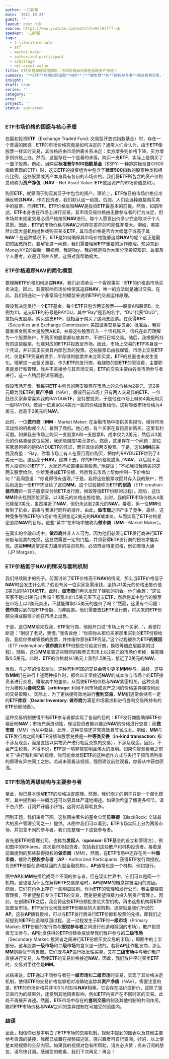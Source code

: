 ```yaml
---
author: 一口新飯
date: '2021-10-24'
guest: ''
layout: post.njk
source: https://www.youtube.com/watch?v=WrlRlfTf-nk
speaker: 一口新飯
tags:
  - t-literature-note
  - etf
  - market-maker
  - authorized-participant
  - arbitrage
  - net-asset-value
title: ETF交易原理深度解析：市场价格如何紧密追踪资产净值？
summary: '**ETF**价格如何追踪**NAV**？**做市商**和**授权参与者**通过套利交易，使**ETF**市场价格准确反映底层资产。'
insight: ''
draft: true
series: ''
category: ''
area: ''
project: ''
status: evergreen
---
```

### ETF市场价格的困惑与核心矛盾

在最初投资**ETF**（Exchange Traded Fund: 交易型开放式指数基金）时，存在一个普遍的困惑：**ETF**的市场价格究竟是如何决定的？通常人们会认为，由于**ETF**像股票一样实时交易，其价格应由市场供需关系决定：卖方增多则价格下降，买方增多则价格上涨。然而，这里存在一个显著的矛盾。购买一支**ETF**，实际上是购买了一篮子股票。例如，当购买**标准普尔500指数基金**（$SPY: 一种追踪标准普尔500指数表现的ETF）时，这支**ETF**的投资组合中包含了**标普500**指数的股票种类和相应比例。这些股票或资产本身具有各自的市场价格。我们将**ETF**所包含的资产价格总和称为**资产净值**（**NAV** - Net Asset Value: **ETF**底层资产的市场价值总和）。

购买**ETF**，就等同于购买其篮子中包含的资产。理论上，**ETF**每日的市场价格应准确反映其**NAV**。作为投资者，我们默认这一前提。否则，人们会选择直接购买其中的股票，而非**ETF**。**ETF**价格反映**NAV**是投资**ETF**最基本的前提。然而，如前所述，**ETF**本身也在市场上进行交易。其市场交易价格由无数参与者的行为决定，但市场并未规定交易必须严格按照**NAV**进行。每个人愿意出价多少完全取决于个人意愿。因此，**ETF**的市场价格与**NAV**之间存在差异的可能性非常大。例如，若突然出现大量机构抛售或购买某支**ETF**，其市场价格是否会大幅低于或高于其**NAV**？在这种情况下，**ETF**是如何确保其市场价格能够追踪**NAV**的呢？这正是最初的困惑所在。要解答这一问题，我们需要理解**ETF**重要的运作原理。欢迎来到MoneyXYZ的最新一期视频，我是Ray。我的频道将为大家分享投资知识、故事及个人思考。欢迎订阅并点赞，这将对我帮助极大。

### ETF价格追踪NAV的简化模型

要理解**ETF**价格如何追踪**NAV**，我们必须承认一个客观事实：**ETF**的价格由市场买卖决定。因此，若要影响市场价格使其追踪**NAV**，唯一的方法就是通过交易。在此，我们将通过一个非常简化的模型来说明**ETF**的交易运作原理。

假设我决定发行一个**ETF**基金，每个**ETF**只包含两支股票——股票A和股票B，比例为1:1。这支**ETF**的符号是RAYDU，其中“Ray”是我的名字，“DU”代表“DUO”，意指两支股票。购买这支**ETF**，就相当于购买了这两支股票。在获得**SEC**（Securities and Exchange Commission: 美国证券交易委员会）批准后，我将募集资金购买大量股票A和B，并将这些股票存入一个信托账户。信托在此可理解为一个股票账户，所购买的股票都存放其中，不进行日常交易。随后，我根据所持有的这些股票，创建对应的**ETF**并投放至市场。因此，市场上交易的**ETF**本身是一个凭证，并非真正买卖其内部包含的股票。这些股票已由我保管。市场上交易**ETF**时，仅是**ETF**凭证的换手，所存储的股票并未立即买卖，**ETF**的总量也未发生变化。理解这一点至关重要。作为**ETF**的发行商，我赚取的是**ETF**的管理费，主要职责是发行和管理。我并不直接参与其市场交易，**ETF**的交易主要由各类市场参与者进行，这一点稍后将详细阐述。

假设市场开盘，我每只**ETF**中包含的两支股票在市场上的总价格为2美元。这2美元即为我**ETF**的**资产净值**（NAV）。假设目前市场上只有两人交易我的**ETF**。一位狂热买家非常喜欢我的RAYDU**ETF**，坚持要投资，于是他在市场上喊价4美元购买一股RAYDU。若另一位卖家以4美元一股的价格出售给他，这将导致市场价格为4美元，远高于2美元的**NAV**。

此时，一位**做市商**（**MM** - Market Maker: 在金融市场中提供买卖报价，维持市场流动性的机构或个人）看到了商机。他心想，有个买家在盲目高价购买，这里有利可图。如果我去市场上购买一支股票A和一支股票B，成本仅为2美元，然后以3美元的价格卖给这位买家，我还能赚取1美元差价。然而，这里存在一个问题：那位买家想购买的是RAYDU**ETF**的凭证，而非具体的两支股票。于是，这位**MM**前来找我商量：“Ray，你看市场上有人在盲目高价购买，把你的RAYDU**ETF**炒到了4美元一股。这远高于**NAV**。这样下去，你的**ETF**价格就脱离了**NAV**，以后就不会有人投资你的**ETF**了，大家还不如直接买卖股票。”他提议：“不如我把我购买的这两支股票给你，你给我换成**ETF**份额，然后我去市场上帮你控制一下价格如何？”我同意道：“你说得很有道理。”于是，我将这些股票收回并存入我的账户，然后创造出一份**ETF**凭证给了这位**MM**。这个过程被称为**ETF的创造**（ETF creation: **做市商**将一篮子股票交付给**ETF**发行商，换取等值**ETF**份额的过程）。随后，这位**MM**转头找到那位买家，以3美元的价格出售给他。此时，我的**ETF**市场价格从4美元降至3美元，虽然接近了**NAV**，但仍未达到2美元的**NAV**。接着，另一位**MM**也看到了机会，前来与我进行同样的操作。由此，**做市商**之间产生了竞争。最终，这种竞争导致**ETF**的市场价格无限接近2美元的**NAV**成本价，从而实现了**ETF**价格紧密追踪**NAV**的目标。这些“黄牛”在市场中被称为**做市商**（**MM** - Market Maker）。

在真实的金融市场中，**做市商**并非人人可为，因为他们必须与**ETF**发行商进行**ETF**份额与股票的兑换，这显然需要一定的门槛，并须获得**ETF**发行商的授权才能实现。这些**MM**通常是实力雄厚的投资机构，必须符合特定资格，例如摩根大通（JP Morgan）。

### ETF价格低于NAV的情况与套利机制

我们继续刚才的例子。前面讨论了**ETF**价格高于**NAV**的情况，那么当**ETF**价格低于**NAV**时会发生什么呢？假设有另一位买家急需用钱，坚持以1美元的价格出售价值2美元的RAYDU**ETF**。此时，**做市商**们再次发现了赚钱的机会。他们会想：“这位买家不是以1美元出售吗？那我出价1.5美元买下这支**ETF**，然后将其中包含的股票在市场上以2美元卖出，不就能赚取0.5美元的差价了吗？”然而，这里有个问题：**做市商**买到的是**ETF**份额，而非股票。他们需要去找**ETF**发行商，将买来的**ETF**份额兑换成股票才能在市场上出售。

于是，这位**MM**前来找我，**ETF**发行商，他刚开口说“市场上有个买家...”，我便打断道：“别说了老兄，我懂。”我告诉他：“你把你从那位买家那里买到的**ETF**份额给我，我给你换成等额的股票，并作废你那张**ETF**凭证。”这个过程被称为**ETF的赎回**（ETF redemption: **做市商**将**ETF**份额交付给发行商，换取等值底层股票的过程）。随后，这位**MM**拿着这些赎回的股票去市场上以2美元的市场价卖掉，每笔赚取0.5美元。此时，**ETF**的价格就从1美元上涨到1.5美元，接近了2美元的**NAV**。

当然，与之前的情况类似，这种有利可图的交易会吸引更多**MM**参与。最终，这导致**MM**们在进行上述两种操作时，都会以非常接近**NAV**的成本价与市场上的**ETF**投资者进行交易，赚取其中的差价，从而使**ETF**的价格与**NAV**紧密相关。这种交易行为被称为**套利交易**（**arbitrage**: 利用不同市场或资产之间的价格差异赚取利润的交易策略）。实际上，为了更快捷有效地进行**套利交易**，**MM**们通常会持有一定的**ETF库存**（**Dealer Inventory**: **做市商**为满足市场需求和进行套利交易所持有的**ETF**份额储备）。

这种交易机制使得所有**ETF**参与者都实现了各自的目的：**ETF**发行商能确保**ETF**价格反映**NAV**；市场充满流动性，保证投资者能以接近**NAV**的价格进行交易；而**做市商**（MM）也从中获益。此外，这种交易还非常高效且节省成本。例如，**MM**与**ETF**发行商之间的**ETF**份额和股票兑换是一种**等类交换**（**in-kind transaction**: 指不涉及现金，而是直接以实物资产进行相互交换的交易），不涉及现金。因此，不会产生税务。不得不说，**ETF**是一项非常聪明且伟大的发明。如果你曾观看我之前关于“央行和利率”的视频，你可能会发现**ETF**的这种运作方式与央行干预市场利率的原理有异曲同工之妙。若尚未观看该视频，强烈建议前往观看，你将从中获益匪浅。

### ETF市场的两级结构与主要参与者

至此，你已基本理解**ETF**的价格决定原理。然而，我们刚才的例子只是一个简化模型，其中提到的一些概念还可以更具体严谨地阐述。如果你希望了解更多细节，请不吝点赞、订阅并开启小铃铛，这将对我帮助良多。

回到正题，我们来看下图。这张图由著名的基金公司**贝莱德**（BlackRock: 全球最大的资产管理公司之一）提供。从图中我们可以看到，**ETF**市场实际上分为两级市场，并包含不同的参与者。我们先整理一下这些参与者。

首先是**ETF**的管理公司，也称为**发起人**（**sponsor**: **ETF**基金的设立和管理方），例如图中的iShares。其次是市场投资者，包括我们这些散户和机构投资者。接着是前面提到的那些获得授权的**做市商**（MM）。然而，在**ETF**市场中还存在另一种**做市商**，被称为**授权参与者**（**AP** - Authorized Participants: 获得**ETF**发行商授权，负责**ETF**份额创造和赎回的大型金融机构）。**AP**通常也是一个机构，例如银行。

图中**AP**和**MM**被描绘成两个不同的参与者，但在现实世界中，它们可以是同一个机构。这也是为什么在解释**ETF**交易原理时，**AP**和**MM**的概念常被混用的原因。然而，它们在角色上存在一些明显区别。作为**ETF**的管理和发行公司，我主要赚取管理费，不希望整日专注于**ETF**的交易，而是更希望将精力投入到资产管理上。因此，在创建**ETF**之后，我会将这些**ETF**份额批发给大型机构，再由这些机构将**ETF**投放至市场。**ETF**发行公司批发**ETF**份额给的大型机构，通常就是我们所说的**AP**。这些**AP**拥有授权，可以与**ETF**发行商进行**ETF**份额和股票的兑换，即我们之前提到的**ETF**创造和赎回过程。这一过程发生于**ETF**的**一级市场**（Primary Market: **ETF**份额的发行商与**授权参与者**之间进行创造和赎回的市场），散户投资者无法参与。**AP**批发获得的**ETF**份额会投放至我们散户参与的**二级市场**（Secondary Market: 投资者之间进行**ETF**份额买卖交易的市场），即图中的上半部分。这与股票**一级市场**和**二级市场**的含义是一致的。若将**AP**比作批发商，那么**MM**则类似于零售商。它们既与**AP**进行批发性买卖，又在**二级市场**中与我们散户直接进行交易，从而使**ETF**的交易价格接近**NAV**。因此，我们散户平时买卖**ETF**时，交易对手往往是**MM**。

总结来说，**ETF**通过不同参与者在**一级市场**和**二级市场**的交易，实现了其价格决定机制，使得**ETF**的交易价格能够相对准确地追踪其**资产净值**（NAV）。需要注意的是，**ETF**的市场价格并非100%时刻与**NAV**相等。它会存在溢价或折价，这除了是交易行为的结果外，还受到其他因素影响，例如**ETF**内资产在不同时区的交易。此处不再展开详述。然而，**ETF**市场中存在的**套利交易**机制及其他机制的共同作用，能将**ETF**市场价格与**NAV**之间的差异控制在可接受的范围内。

### 结语

至此，相信你已基本明白了**ETF**市场的交易机制。视频中提到的图表以及其他主要参考资源的链接，我都已放置在视频描述区，感兴趣者可自行查阅。好的，以上便是本期视频的全部内容。如果我的视频对您有所帮助，请务必点赞；尚未订阅的朋友，请尽快订阅。感谢您的收看，我们下次再见！再会！